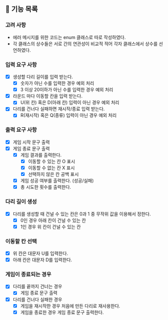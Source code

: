 ## 🚀 기능 목록 

### 고려 사항
- 에러 메시지를 위한 코드는 enum 클래스로 따로 작성하였다.
- 각 클래스의 상수들은 서로 간의 연관성이 비교적 적어 각자 클래스에서 상수를 선언하였다.

### 입력 요구 사항
- [x] 생성할 다리 길이를 입력 받는다.
  - [x] 숫자가 아닌 수를 입력한 경우 예외 처리
  - [x] 3 이상 20이하가 아닌 수를 입력한 경우 예외 처리
- [x] 라운드 마다 이동할 칸을 입력 받는다.
  - [x] U(위 칸) 혹은 D(아래 칸) 입력이 아닌 경우 예외 처리
- [x] 다리를 건너다 실패하면 재시작/종료 입력 받는다.
  - [x] R(재시작) 혹은 Q(종류) 입력이 아닌 경우 예외 처리

### 출력 요구 사항
- [x] 게임 시작 문구 출력
- [x] 게임 종료 문구 출력
  - [x] 게임 결과를 출력한다.
    - [x] 이동할 수 있는 칸 O 표시
    - [x] 이동할 수 없는 칸 X 표시
    - [x] 선택하지 않은 칸 공백 표시
  - [x] 게임 성공 여부를 출력한다. (성공/실패)
  - [x] 총 시도한 횟수를 출력한다.

### 다리 길이 생성
- [x] 다리를 생성할 때 건널 수 있는 칸은 0과 1 중 무작위 값을 이용해서 정한다.
  - [x] 0인 경우 아래 칸이 건널 수 있는 칸
  - [x] 1인 경우 위 칸이 건널 수 있는 칸

### 이동할 칸 선택
- [x] 위 칸은 대문자 U를 입력한다.
- [x] 아래 칸은 대문자 D를 입력한다.

### 게임이 종료되는 경우
- [x] 다리를 끝까지 건너는 경우
  - [x] 게임 종료 문구 출력
- [x] 다리를 건너다 실패한 경우
  - [x] 게임을 재시작한 경우 처음에 만든 다리로 재사용한다.
  - [x] 게임을 종료한 경우 게임 종료 문구 출력한다.